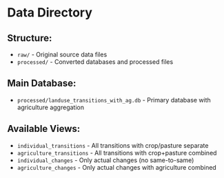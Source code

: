 # Data Directory

## Structure:
- `raw/` - Original source data files
- `processed/` - Converted databases and processed files

## Main Database:
- `processed/landuse_transitions_with_ag.db` - Primary database with agriculture aggregation

## Available Views:
- `individual_transitions` - All transitions with crop/pasture separate
- `agriculture_transitions` - All transitions with crop+pasture combined
- `individual_changes` - Only actual changes (no same-to-same)
- `agriculture_changes` - Only actual changes with agriculture combined
